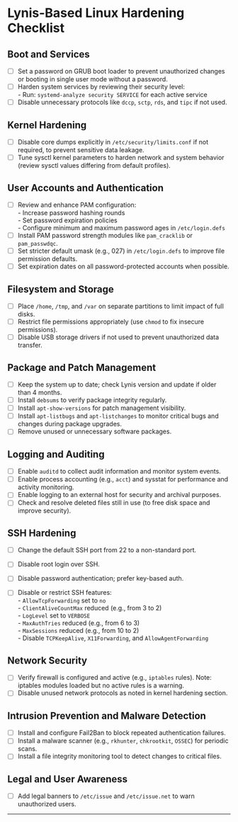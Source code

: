 # Lynis-Based Linux Hardening Checklist

## Boot and Services
- [ ] Set a password on GRUB boot loader to prevent unauthorized changes or booting in single user mode without a password.  
- [ ] Harden system services by reviewing their security level:  
      - Run: `systemd-analyze security SERVICE` for each active service  
- [ ] Disable unnecessary protocols like `dccp`, `sctp`, `rds`, and `tipc` if not used.

## Kernel Hardening
- [ ] Disable core dumps explicitly in `/etc/security/limits.conf` if not required, to prevent sensitive data leakage.  
- [ ] Tune sysctl kernel parameters to harden network and system behavior (review sysctl values differing from default profiles).

## User Accounts and Authentication
- [ ] Review and enhance PAM configuration:  
      - Increase password hashing rounds  
      - Set password expiration policies  
      - Configure minimum and maximum password ages in `/etc/login.defs`  
- [ ] Install PAM password strength modules like `pam_cracklib` or `pam_passwdqc`.  
- [ ] Set stricter default umask (e.g., 027) in `/etc/login.defs` to improve file permission defaults.  
- [ ] Set expiration dates on all password-protected accounts when possible.  

## Filesystem and Storage
- [ ] Place `/home`, `/tmp`, and `/var` on separate partitions to limit impact of full disks.  
- [ ] Restrict file permissions appropriately (use `chmod` to fix insecure permissions).  
- [ ] Disable USB storage drivers if not used to prevent unauthorized data transfer.

## Package and Patch Management
- [ ] Keep the system up to date; check Lynis version and update if older than 4 months.  
- [ ] Install `debsums` to verify package integrity regularly.  
- [ ] Install `apt-show-versions` for patch management visibility.  
- [ ] Install `apt-listbugs` and `apt-listchanges` to monitor critical bugs and changes during package upgrades.  
- [ ] Remove unused or unnecessary software packages.

## Logging and Auditing
- [ ] Enable `auditd` to collect audit information and monitor system events.  
- [ ] Enable process accounting (e.g., `acct`) and sysstat for performance and activity monitoring.  
- [ ] Enable logging to an external host for security and archival purposes.  
- [ ] Check and resolve deleted files still in use (to free disk space and improve security).

## SSH Hardening
- [ ] Change the default SSH port from 22 to a non-standard port.
- [ ] Disable root login over SSH.  
- [ ] Disable password authentication; prefer key-based auth.  
- [ ] Disable or restrict SSH features:  
      - `AllowTcpForwarding` set to `no`  
      - `ClientAliveCountMax` reduced (e.g., from 3 to 2)  
      - `LogLevel` set to `VERBOSE`  
      - `MaxAuthTries` reduced (e.g., from 6 to 3)  
      - `MaxSessions` reduced (e.g., from 10 to 2)  
      - Disable `TCPKeepAlive`, `X11Forwarding`, and `AllowAgentForwarding`  


## Network Security
- [ ] Verify firewall is configured and active (e.g., `iptables` rules). Note: iptables modules loaded but no active rules is a warning.  
- [ ] Disable unused network protocols as noted in kernel hardening section.

## Intrusion Prevention and Malware Detection
- [ ] Install and configure Fail2Ban to block repeated authentication failures.  
- [ ] Install a malware scanner (e.g., `rkhunter`, `chkrootkit`, `OSSEC`) for periodic scans.  
- [ ] Install a file integrity monitoring tool to detect changes to critical files.

## Legal and User Awareness
- [ ] Add legal banners to `/etc/issue` and `/etc/issue.net` to warn unauthorized users.

---

